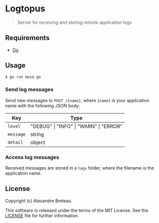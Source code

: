 # Logtopus

> Server for receiving and storing remote application logs

## Requirements

- [Go](https://go.dev/dl)

## Usage

```sh
$ go run main.go
```

### Send log messages

Send new messages to `POST /{name}`, where `{name}` is your application name with the following JSON body:

| Key       | Type                                   |
|-----------|----------------------------------------|
| `level`   | "DEBUG" \| "INFO" \| "WARN" \| "ERROR" |
| `message` | string                                 |
| `detail`  | object                                 |

### Access log messages

Received messages are stored in a `logs` folder, where the filename is the application name.

## License

Copyright (c) Alexandre Breteau

This software is released under the terms of the MIT License.
See the [LICENSE](LICENSE) file for further information.

